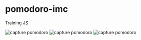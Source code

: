 # pomodoro-imc
Training JS

![capture pomodoro](https://i.ibb.co/fnKsGYZ/Capture-d-cran-2022-03-19-13-10-11.png)
![capture pomodoro](https://i.ibb.co/1JLYXW3/Capture-d-cran-2022-03-19-13-11-59.png)
![capture pomodoro](https://i.ibb.co/R4yStQV/Capture-d-cran-2022-03-19-13-12-07.png)
